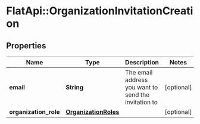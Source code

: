 # FlatApi::OrganizationInvitationCreation

## Properties
Name | Type | Description | Notes
------------ | ------------- | ------------- | -------------
**email** | **String** | The email address you want to send the invitation to | [optional] 
**organization_role** | [**OrganizationRoles**](OrganizationRoles.md) |  | [optional] 


